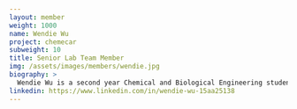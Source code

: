 ```yaml
---
layout: member
weight: 1000
name: Wendie Wu
project: chemecar
subweight: 10
title: Senior Lab Team Member
img: /assets/images/members/wendie.jpg
biography: >
  Wendie Wu is a second year Chemical and Biological Engineering student who is a member of the senior lab team. She has been involved in developing the iodine clock timing mechanism for the 2018 Senior Chem E Car. She has also contributed to the 2017 Junior Chem E Car, as a member of the mechanical team, for designing and constructing the water tank on the vehicle.
linkedin: https://www.linkedin.com/in/wendie-wu-15aa25138
---
```

